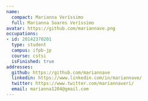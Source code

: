 ```yaml
---
name:
  compact: Marianna Veríssimo
  full: Marianna Soares Veríssimo
avatar: https://github.com/mariannave.png
occupations:
- id: 20142370201
  type: student
  campus: ifpb-jp
  course: cstsi
  isFinished: true
addresses:
  github: https://github.com/mariannave
  linkedin: https://www.linkedin.com/in/mariannave/
  twitter: https://www.twitter.com/mariannaveri/
  email: marianna1204@gmail.com
---
```

